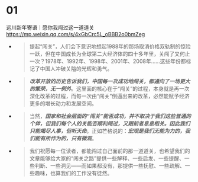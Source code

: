 
# 01

远川新年寄语｜愿你我闯过这一道道关 https://mp.weixin.qq.com/s/4xGbCrc5L_oBBB2o0bmZeg
- > 提起“闯关”，人们会下意识地想起1988年的那场取消价格双轨制的惊险一跃，但在中国成长为全球第二大经济体的四十多年里，关闯了又何止一次？1978年、1992年、1998年、2001年、2008年……这些年份都标记了中国人冲破关隘的光辉和勇气。
- > ***改革开放的历史告诉我们，中国每一次成功地闯关，都通向了一场更大的繁荣，无一例外***。这里面的核心在于“闯关”的过程，本身就是再一次深化改革的过程，而每一次由“闯关”倒逼出来的改革，必然能赋予经济更多的增长动力和发展空间。
- > 当然，***国家和社会层面的“闯关”能否成功，并不取决于我们这些普通的个体，但我们每个人的关能否顺利闯过，又跟前者息息相关。因此我们只能竭尽人事，但听天命***。正如芒格说的：***宏观是我们无能为力的，我们能有所作为的，只有微观***。
- > 我们祝愿每一位读者，都能闯过自己面前的那一道道关，也希望我们的文章能够给大家的“闯关之路”提供一些解释、一些启发、一些提醒、一些判断、一些洞见——而如果都没有，那提供一些抚慰、一些疏解、一些趣味，也算我们的工作没有徒然。
